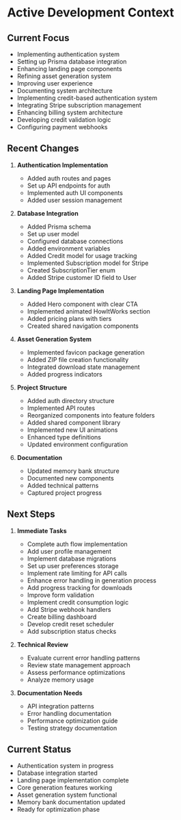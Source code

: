 # Active Development Context

## Current Focus
- Implementing authentication system
- Setting up Prisma database integration
- Enhancing landing page components
- Refining asset generation system
- Improving user experience
- Documenting system architecture
- Implementing credit-based authentication system
- Integrating Stripe subscription management
- Enhancing billing system architecture
- Developing credit validation logic
- Configuring payment webhooks

## Recent Changes
1. **Authentication Implementation**
   - Added auth routes and pages
   - Set up API endpoints for auth
   - Implemented auth UI components
   - Added user session management

2. **Database Integration**
   - Added Prisma schema
   - Set up user model
   - Configured database connections
   - Added environment variables
   - Added Credit model for usage tracking
   - Implemented Subscription model for Stripe
   - Created SubscriptionTier enum
   - Added Stripe customer ID field to User

3. **Landing Page Implementation**
   - Added Hero component with clear CTA
   - Implemented animated HowItWorks section
   - Added pricing plans with tiers
   - Created shared navigation components

4. **Asset Generation System**
   - Implemented favicon package generation
   - Added ZIP file creation functionality
   - Integrated download state management
   - Added progress indicators

5. **Project Structure**
   - Added auth directory structure
   - Implemented API routes
   - Reorganized components into feature folders
   - Added shared component library
   - Implemented new UI animations
   - Enhanced type definitions
   - Updated environment configuration

6. **Documentation**
   - Updated memory bank structure
   - Documented new components
   - Added technical patterns
   - Captured project progress

## Next Steps
1. **Immediate Tasks**
   - Complete auth flow implementation
   - Add user profile management
   - Implement database migrations
   - Set up user preferences storage
   - Implement rate limiting for API calls
   - Enhance error handling in generation process
   - Add progress tracking for downloads
   - Improve form validation
   - Implement credit consumption logic
   - Add Stripe webhook handlers
   - Create billing dashboard
   - Develop credit reset scheduler
   - Add subscription status checks

2. **Technical Review**
   - Evaluate current error handling patterns
   - Review state management approach
   - Assess performance optimizations
   - Analyze memory usage

3. **Documentation Needs**
   - API integration patterns
   - Error handling documentation
   - Performance optimization guide
   - Testing strategy documentation

## Current Status
- Authentication system in progress
- Database integration started
- Landing page implementation complete
- Core generation features working
- Asset generation system functional
- Memory bank documentation updated
- Ready for optimization phase